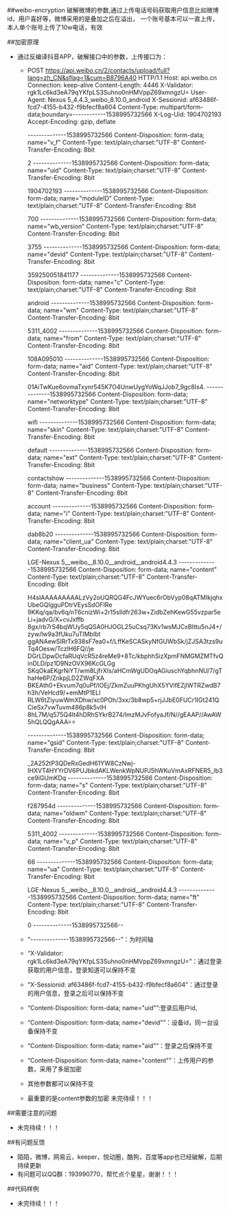 
##weibo-encryption 破解微博的参数,通过上传电话号码获取用户信息比如微博id，用户喜好等，微博采用的是叠加之后在溢出，
					一个账号基本可以一直上传，本人单个账号上传了10w电话，有效



##加密原理

* 通过反编译抖音APP，破解接口中的参数，上传接口为：
    *  POST https://api.weibo.cn/2/contacts/upload/full?lang=zh_CN&sflag=1&cum=B8796A40 HTTP/1.1
		Host: api.weibo.cn
		Connection: keep-alive
		Content-Length: 4446
		X-Validator: rgk1Lc6kd3eA79qYKfpLS3Suhno0nHMVppZ69xmngzU=
		User-Agent: Nexus 5_4.4.3_weibo_8.10.0_android
		X-Sessionid: af63486f-fcd7-4155-b432-f9bfecf8a604
		Content-Type: multipart/form-data;boundary=------------1538995732566
		X-Log-Uid: 1904702193
		Accept-Encoding: gzip, deflate

		--------------1538995732566
		Content-Disposition: form-data; name="v_f"
		Content-Type: text/plain;charset:"UTF-8"
		Content-Transfer-Encoding: 8bit

		2
		--------------1538995732566
		Content-Disposition: form-data; name="uid"
		Content-Type: text/plain;charset:"UTF-8"
		Content-Transfer-Encoding: 8bit

		1904702193
		--------------1538995732566
		Content-Disposition: form-data; name="moduleID"
		Content-Type: text/plain;charset:"UTF-8"
		Content-Transfer-Encoding: 8bit

		700
		--------------1538995732566
		Content-Disposition: form-data; name="wb_version"
		Content-Type: text/plain;charset:"UTF-8"
		Content-Transfer-Encoding: 8bit

		3755
		--------------1538995732566
		Content-Disposition: form-data; name="devid"
		Content-Type: text/plain;charset:"UTF-8"
		Content-Transfer-Encoding: 8bit

		359250051841177
		--------------1538995732566
		Content-Disposition: form-data; name="c"
		Content-Type: text/plain;charset:"UTF-8"
		Content-Transfer-Encoding: 8bit

		android
		--------------1538995732566
		Content-Disposition: form-data; name="wm"
		Content-Type: text/plain;charset:"UTF-8"
		Content-Transfer-Encoding: 8bit

		5311_4002
		--------------1538995732566
		Content-Disposition: form-data; name="from"
		Content-Type: text/plain;charset:"UTF-8"
		Content-Transfer-Encoding: 8bit

		108A095010
		--------------1538995732566
		Content-Disposition: form-data; name="aid"
		Content-Type: text/plain;charset:"UTF-8"
		Content-Transfer-Encoding: 8bit

		01AiTwKue6ovmaTxynr545K7O4UnwUygYoWqJJob7_9gc8Is4.
		--------------1538995732566
		Content-Disposition: form-data; name="networktype"
		Content-Type: text/plain;charset:"UTF-8"
		Content-Transfer-Encoding: 8bit

		wifi
		--------------1538995732566
		Content-Disposition: form-data; name="skin"
		Content-Type: text/plain;charset:"UTF-8"
		Content-Transfer-Encoding: 8bit

		default
		--------------1538995732566
		Content-Disposition: form-data; name="ext"
		Content-Type: text/plain;charset:"UTF-8"
		Content-Transfer-Encoding: 8bit

		contactshow
		--------------1538995732566
		Content-Disposition: form-data; name="business"
		Content-Type: text/plain;charset:"UTF-8"
		Content-Transfer-Encoding: 8bit

		account
		--------------1538995732566
		Content-Disposition: form-data; name="i"
		Content-Type: text/plain;charset:"UTF-8"
		Content-Transfer-Encoding: 8bit

		dab8b20
		--------------1538995732566
		Content-Disposition: form-data; name="client_ua"
		Content-Type: text/plain;charset:"UTF-8"
		Content-Transfer-Encoding: 8bit

		LGE-Nexus 5__weibo__8.10.0__android__android4.4.3
		--------------1538995732566
		Content-Disposition: form-data; name="content"
		Content-Type: text/plain;charset:"UTF-8"
		Content-Transfer-Encoding: 8bit

		H4sIAAAAAAAAALzVy2oUQRQG4FcJWYuec6rObVyp08qATMIkjqhxUbeGQIgguPDtrVEysSdOFIRe
		9KKq/qa/bv6q/nT6cnizWi+2r15slldfr263w+ZidbZehKewG55vzpar5eLi+jadvG/X+cvJxffb
		8gx/rb7rS4bqWUy5qQSA0HJOGL25uCsq73Kv1wsMJCxBIttu5nJ4+/zyw/lw9a3fUku7uTlMbIbt
		ggANAewSIRrTx938sF7ea0+f/LffKeSCASkyNfGUWbSk/jZJSA3tzs9uTq4Oesw/TczlH6FQ//je
		DGrLDpwDcfaRUqVcR5z4reMe9+8Tc/kbphhSizXpmFNMGMZMTfvQinDLD/pz1D9NzOVX96KcGLGg
		SKqOkaEKgrNiYT/wm8LjfrXIs/aHCmWgUDOqAGiuschYqbhnNU/7/gThaHe6P/ZnkpjLD2ZWqFXA
		BKEAth0+Ekvum7q0uPf/lOEj/ZkmZuuPKhgUhX5YVifEZjlWTRZwdB7h3h/VeHcd9/+emMtP1ELl
		RLW6tZiyuwWmXDhw/xc0POh/3xx/3b8wp5+rjJJbE0FUCr1IGt241QCieSx7vwTuvm486p8k5vIH
		8hL7M/q575Q4lt4hDRhSYkrB274/ImzMJvFofyaJf/N//gEAAP//AwAW5hQLQQgAAA==

		--------------1538995732566
		Content-Disposition: form-data; name="gsid"
		Content-Type: text/plain;charset:"UTF-8"
		Content-Transfer-Encoding: 8bit

		_2A252tP3QDeRxGedH61YW8CzNwj-IHXVT4HYYrDV6PUJbkdAKLWenkWpNUPJ5hWKuVmAxRFNER5_lb3ce9iGUmKDq
		--------------1538995732566
		Content-Disposition: form-data; name="s"
		Content-Type: text/plain;charset:"UTF-8"
		Content-Transfer-Encoding: 8bit

		f287954d
		--------------1538995732566
		Content-Disposition: form-data; name="oldwm"
		Content-Type: text/plain;charset:"UTF-8"
		Content-Transfer-Encoding: 8bit

		5311_4002
		--------------1538995732566
		Content-Disposition: form-data; name="v_p"
		Content-Type: text/plain;charset:"UTF-8"
		Content-Transfer-Encoding: 8bit

		66
		--------------1538995732566
		Content-Disposition: form-data; name="ua"
		Content-Type: text/plain;charset:"UTF-8"
		Content-Transfer-Encoding: 8bit

		LGE-Nexus 5__weibo__8.10.0__android__android4.4.3
		--------------1538995732566
		Content-Disposition: form-data; name="ft"
		Content-Type: text/plain;charset:"UTF-8"
		Content-Transfer-Encoding: 8bit

		0
		--------------1538995732566--
	*  “--------------1538995732566--”：为时间轴
    *  “X-Validator: rgk1Lc6kd3eA79qYKfpLS3Suhno0nHMVppZ69xmngzU=”：通过登录获取的用户信息，登录知道可以保持不变
    *  “X-Sessionid: af63486f-fcd7-4155-b432-f9bfecf8a604”：通过登录的用户信息，登录之后可以保持不变
    *  “Content-Disposition: form-data; name="uid"”:登录后用户id,
    *  “Content-Disposition: form-data; name="devid"”：设备id，同一台设备保持不变
    *  “Content-Disposition: form-data; name="aid"”：登录之后保持不变
    *  “Content-Disposition: form-data; name="content"”：上传用户的参数，采用了多层加密
	*  其他参数都可以保持不变
	*	最重要的是content参数的加密
			未完待续！！！
	

##需要注意的问题
* 未完待续！！！

##有问题反馈

* 陌陌，微博，网易云，keeper，悦动圈，酷狗，百度等app也已经破解，后期持续更新
* 有问题可以QQ群：193990770，帮忙点个星星，谢谢！！！


##代码样例
* 未完待续！！！

